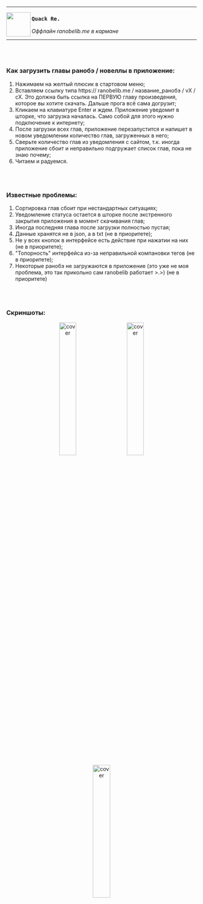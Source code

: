 
---
 <p>
  <img width = "64" align='left' src="https://github.com/supchyan/QuackReader/assets/123704468/d7b196aa-d6c3-4db4-b89d-c492a7dab12e">
</p>

### `Quack Re.`
*Оффлайн ranobelib.me в кармане*

---

<br /><br />

### Как загрузить главы ранобэ / новеллы в приложение:
1. Нажимаем на желтый плюсик в стартовом меню;
2. Вставляем ссылку типа https:// ranobelib.me / название_ранобэ / vX / cX. Это должна быть ссылка на ПЕРВУЮ главу произведения, которое вы хотите скачать. Дальше прога всё сама догрузит;
3. Кликаем на клавиатуре Enter и ждем. Приложение уведомит в шторке, что загрузка началась. Само собой для этого нужно подключение к интернету;
4. После загрузки всех глав, приложение перезапустится и напишет в новом уведомлении количество глав, загруженных в него;
5. Сверьте количество глав из уведомления с сайтом, т.к. иногда приложение сбоит и неправильно подгружает список глав, пока не знаю почему;
6. Читаем и радуемся.

<br /><br />

### Известные проблемы:
1. Сортировка глав сбоит при нестандартных ситуациях;
2. Уведомление статуса остается в шторке после экстренного закрытия приложения в момент скачивания глав;
3. Иногда последняя глава после загрузки полностью пустая;
4. Данные хранятся не в json, а в txt (не в приоритете);
5. Не у всех кнопок в интерфейсе есть действие при нажатии на них (не в приоритете);
6. "Топорность" интерфейса из-за неправильной компановки тегов (не в приоритете);
7. Некоторые ранобэ не загружаются в приложение (это уже не моя проблема, это так прикольно сам ranobelib работает >.>) (не в приоритете)

<br /><br />

### Скриншоты:
<div align="center">
  <img width="30%" hspace="12" src="https://github.com/supchyan/QuackReader/assets/123704468/e6111973-e9b0-4b53-a3fd-ca7bd86cb4e3" alt="cover" />
  <img width="30%" hspace="12" src="https://github.com/supchyan/QuackReader/assets/123704468/05d0f02a-c3f4-4911-a000-29add3406360" alt="cover" />
  <img width="30%" hspace="12" src="https://github.com/supchyan/QuackReader/assets/123704468/7df35998-fc20-48a7-8d34-7c978a668df7" alt="cover" />
</div>

